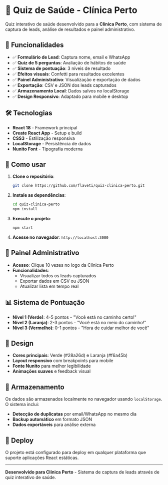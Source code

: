 # 🏥 Quiz de Saúde - Clínica Perto

Quiz interativo de saúde desenvolvido para a **Clínica Perto**, com sistema de captura de leads, análise de resultados e painel administrativo.

## 🚀 Funcionalidades

- ✅ **Formulário de Lead**: Captura nome, email e WhatsApp
- ✅ **Quiz de 5 perguntas**: Avaliação de hábitos de saúde
- ✅ **Sistema de pontuação**: 3 níveis de resultado
- ✅ **Efeitos visuais**: Confetti para resultados excelentes
- ✅ **Painel Administrativo**: Visualização e exportação de dados
- ✅ **Exportação**: CSV e JSON dos leads capturados
- ✅ **Armazenamento Local**: Dados salvos no localStorage
- ✅ **Design Responsivo**: Adaptado para mobile e desktop

## 🛠️ Tecnologias

- **React 18** - Framework principal
- **Create React App** - Setup e build
- **CSS3** - Estilização responsiva
- **LocalStorage** - Persistência de dados
- **Nunito Font** - Tipografia moderna

## 📱 Como usar

1. **Clone o repositório**:
   ```bash
   git clone https://github.com/flaveti/quiz-clinica-perto.git
   ```

2. **Instale as dependências**:
   ```bash
   cd quiz-clinica-perto
   npm install
   ```

3. **Execute o projeto**:
   ```bash
   npm start
   ```

4. **Acesse no navegador**: `http://localhost:3000`

## 🔧 Painel Administrativo

- **Acesso**: Clique 10 vezes no logo da Clínica Perto
- **Funcionalidades**:
  - Visualizar todos os leads capturados
  - Exportar dados em CSV ou JSON
  - Atualizar lista em tempo real

## 📊 Sistema de Pontuação

- **Nível 1 (Verde)**: 4-5 pontos - "Você está no caminho certo!"
- **Nível 2 (Laranja)**: 2-3 pontos - "Você está no meio do caminho!"
- **Nível 3 (Vermelho)**: 0-1 pontos - "Hora de cuidar melhor de você"

## 🎨 Design

- **Cores principais**: Verde (#28a26d) e Laranja (#f6a45b)
- **Layout responsivo** com breakpoints para mobile
- **Fonte Nunito** para melhor legibilidade
- **Animações suaves** e feedback visual

## 💾 Armazenamento

Os dados são armazenados localmente no navegador usando `localStorage`. O sistema inclui:

- **Detecção de duplicatas** por email/WhatsApp no mesmo dia
- **Backup automático** em formato JSON
- **Dados exportáveis** para análise externa

## 🚀 Deploy

O projeto está configurado para deploy em qualquer plataforma que suporte aplicações React estáticas.

---

**Desenvolvido para Clínica Perto** - Sistema de captura de leads através de quiz interativo de saúde.